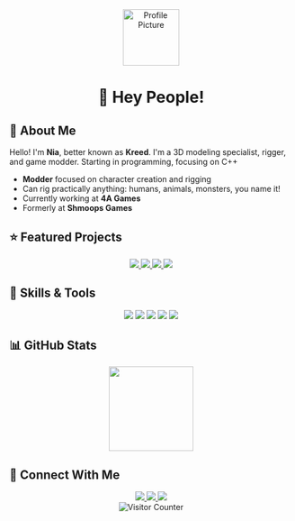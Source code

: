 <div align="center">
  <img src="https://avatars.githubusercontent.com/u/98678652?v=4" width="100px" alt="Profile Picture"/>
  <h1>👋 Hey People!</h1>
</div>

## 💫 About Me
Hello! I'm **Nia**, better known as **Kreed**. I'm a 3D modeling specialist, rigger, and game modder. Starting in programming, focusing on C++
- **Modder** focused on character creation and rigging
- Can rig practically anything: humans, animals, monsters, you name it!
- Currently working at **4A Games**
- Formerly at **Shmoops Games**

## ⭐ Featured Projects
<div align="center">
  <a href="https://github.com/kreedyk/weather-alert-system">
    <img src="https://github-readme-stats.vercel.app/api/pin/?username=kreedyk&repo=weather-alert-system&theme=dracula" />
  </a>
  <a href="https://github.com/kreedyk/file-timestamp-changer">
    <img src="https://github-readme-stats.vercel.app/api/pin/?username=kreedyk&repo=file-timestamp-changer&theme=dracula" />
  </a>
  <a href="https://github.com/kreedyk/simpleGUI-dll-injector">
    <img src="https://github-readme-stats.vercel.app/api/pin/?username=kreedyk&repo=simpleGUI-dll-injector&theme=dracula" />
  </a>
  <a href="https://github.com/kreedyk/7dtd-Anti-Cheat-Prototype">
    <img src="https://github-readme-stats.vercel.app/api/pin/?username=kreedyk&repo=7dtd-Anti-Cheat-Prototype&theme=dracula" />
  </a>
</div>

## 🔧 Skills & Tools
<div align="center">
  <img src="https://img.shields.io/badge/Blender-F5792A?style=for-the-badge&logo=blender&logoColor=white" />
  <img src="https://img.shields.io/badge/Source_Engine-FF7800?style=for-the-badge&logo=valve&logoColor=white" />
  <img src="https://img.shields.io/badge/Game_Modding-3A0CA3?style=for-the-badge" />
  <img src="https://img.shields.io/badge/C++-00599C?style=for-the-badge&logo=cplusplus&logoColor=white" />
  <img src="https://img.shields.io/badge/Python-00599C?style=for-the-badge&logo=python&logoColor=white" />
</div>

## 📊 GitHub Stats
<div align="center">
  <img height="150em" src="https://github-readme-stats.vercel.app/api/top-langs/?username=kreedyk&layout=compact&langs_count=7&theme=dracula"/>
</div>

## 🔗 Connect With Me
<div align="center">
  <a href="https://www.patreon.com/kreed1">
    <img src="https://img.shields.io/badge/Patreon-F96854?style=for-the-badge&logo=patreon&logoColor=white" />
  </a>
  <a href="discord.kreedy.net">
    <img src="https://img.shields.io/badge/Discord-5865F2?style=for-the-badge&logo=discord&logoColor=white" />
  </a>
  <a href="mailto:nia.kreedy.net">
    <img src="https://img.shields.io/badge/Email-D14836?style=for-the-badge&logo=gmail&logoColor=white" />
  </a>
</div>

<div align="center">
  <img src="https://komarev.com/ghpvc/?username=kreedyk&color=blueviolet&style=flat-square&label=Profile+Visits" alt="Visitor Counter" />
</div>
